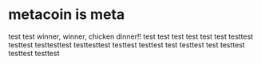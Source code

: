 # metacoin is meta

test
test
winner, winner, chicken dinner!!
test
test
test
test
test
test
testtest
testtest
testtesttest
testtesttest
testtest
testtest
test
testtest
test
testtest
testtest
testtest
